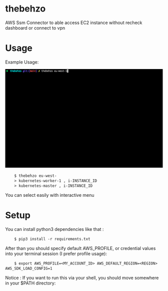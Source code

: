 # thebehzo
AWS Ssm Connector to able access EC2 instance without recheck dashboard or connect to vpn

# Usage
Example Usage: 


<img src="./img/demo.gif"></img>
```
    $ thebehzo eu-west-
    > kubernetes-worker-1 , i-INSTANCE_ID
    > kubernetes-master , i-INSTANCE_ID

```

You can select easily with interactive menu


# Setup
You can install python3 dependencies like that :
```
    $ pip3 install -r requirements.txt
```
After than you should specify default AWS_PROFILE, or credential values into your terminal session (I prefer profile usage):

```
    $ export AWS_PROFILE=<MY_ACCOUNT_ID> AWS_DEFAULT_REGION=<REGION> AWS_SDK_LOAD_CONFIG=1
```

Notice : If you want to run this via your shell, you should move somewhere in your $PATH directory:
